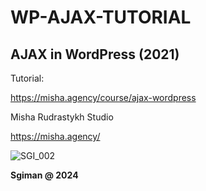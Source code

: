 # WP-AJAX-TUTORIAL 
 
## AJAX in WordPress (2021)

Tutorial:

https://misha.agency/course/ajax-wordpress



Misha Rudrastykh Studio

https://misha.agency/





![SGI_002](https://github.com/sgiman/WP-AJAX-TUTORIAL/assets/7030369/03bca40d-0311-4b0c-815c-37dc79b9c11f)



**Sgiman @ 2024**
